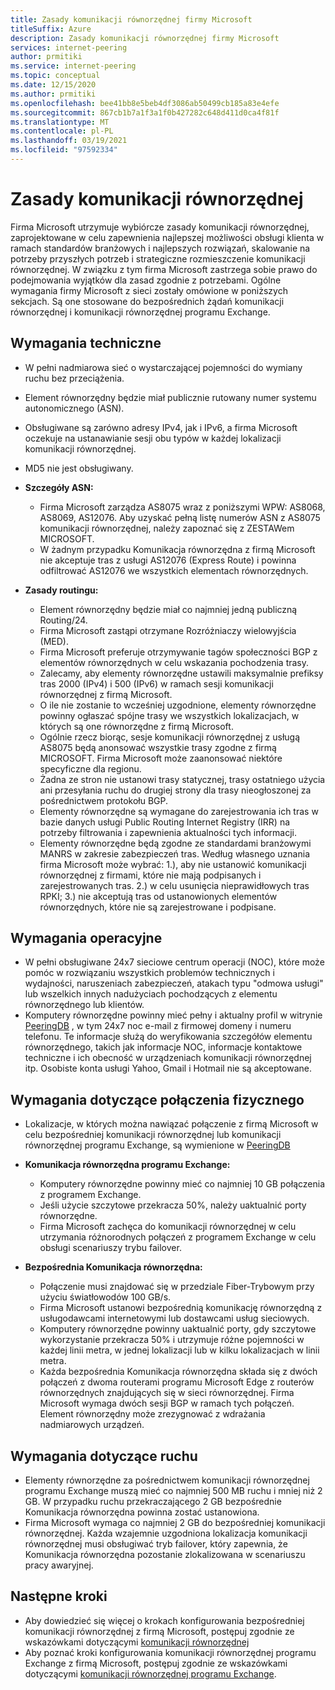 ```yaml
---
title: Zasady komunikacji równorzędnej firmy Microsoft
titleSuffix: Azure
description: Zasady komunikacji równorzędnej firmy Microsoft
services: internet-peering
author: prmitiki
ms.service: internet-peering
ms.topic: conceptual
ms.date: 12/15/2020
ms.author: prmitiki
ms.openlocfilehash: bee41bb8e5beb4df3086ab50499cb185a83e4efe
ms.sourcegitcommit: 867cb1b7a1f3a1f0b427282c648d411d0ca4f81f
ms.translationtype: MT
ms.contentlocale: pl-PL
ms.lasthandoff: 03/19/2021
ms.locfileid: "97592334"
---
```

# <a name="peering-policy"></a>Zasady komunikacji równorzędnej
Firma Microsoft utrzymuje wybiórcze zasady komunikacji równorzędnej, zaprojektowane w celu zapewnienia najlepszej możliwości obsługi klienta w ramach standardów branżowych i najlepszych rozwiązań, skalowanie na potrzeby przyszłych potrzeb i strategiczne rozmieszczenie komunikacji równorzędnej. W związku z tym firma Microsoft zastrzega sobie prawo do podejmowania wyjątków dla zasad zgodnie z potrzebami. Ogólne wymagania firmy Microsoft z sieci zostały omówione w poniższych sekcjach. Są one stosowane do bezpośrednich żądań komunikacji równorzędnej i komunikacji równorzędnej programu Exchange. 

## <a name="technical-requirements"></a>Wymagania techniczne

* W pełni nadmiarowa sieć o wystarczającej pojemności do wymiany ruchu bez przeciążenia.
* Element równorzędny będzie miał publicznie rutowany numer systemu autonomicznego (ASN).
* Obsługiwane są zarówno adresy IPv4, jak i IPv6, a firma Microsoft oczekuje na ustanawianie sesji obu typów w każdej lokalizacji komunikacji równorzędnej.
* MD5 nie jest obsługiwany.
* **Szczegóły ASN:**

    * Firma Microsoft zarządza AS8075 wraz z poniższymi WPW: AS8068, AS8069, AS12076. Aby uzyskać pełną listę numerów ASN z AS8075 komunikacji równorzędnej, należy zapoznać się z ZESTAWem MICROSOFT.
    * W żadnym przypadku Komunikacja równorzędna z firmą Microsoft nie akceptuje tras z usługi AS12076 (Express Route) i powinna odfiltrować AS12076 we wszystkich elementach równorzędnych.

* **Zasady routingu:**
    * Element równorzędny będzie miał co najmniej jedną publiczną Routing/24.
    * Firma Microsoft zastąpi otrzymane Rozróżniaczy wielowyjścia (MED).
    * Firma Microsoft preferuje otrzymywanie tagów społeczności BGP z elementów równorzędnych w celu wskazania pochodzenia trasy.
    * Zalecamy, aby elementy równorzędne ustawili maksymalnie prefiksy tras 2000 (IPv4) i 500 (IPv6) w ramach sesji komunikacji równorzędnej z firmą Microsoft.
    * O ile nie zostanie to wcześniej uzgodnione, elementy równorzędne powinny ogłaszać spójne trasy we wszystkich lokalizacjach, w których są one równorzędne z firmą Microsoft.
    * Ogólnie rzecz biorąc, sesje komunikacji równorzędnej z usługą AS8075 będą anonsować wszystkie trasy zgodne z firmą MICROSOFT. Firma Microsoft może zaanonsować niektóre specyficzne dla regionu.
    * Żadna ze stron nie ustanowi trasy statycznej, trasy ostatniego użycia ani przesyłania ruchu do drugiej strony dla trasy nieogłoszonej za pośrednictwem protokołu BGP.
    * Elementy równorzędne są wymagane do zarejestrowania ich tras w bazie danych usługi Public Routing Internet Registry (IRR) na potrzeby filtrowania i zapewnienia aktualności tych informacji.      
    * Elementy równorzędne będą zgodne ze standardami branżowymi MANRS w zakresie zabezpieczeń tras.  Według własnego uznania firma Microsoft może wybrać: 1.), aby nie ustanowić komunikacji równorzędnej z firmami, które nie mają podpisanych i zarejestrowanych tras. 2.) w celu usunięcia nieprawidłowych tras RPKI; 3.) nie akceptują tras od ustanowionych elementów równorzędnych, które nie są zarejestrowane i podpisane. 

## <a name="operational-requirements"></a>Wymagania operacyjne
* W pełni obsługiwane 24x7 sieciowe centrum operacji (NOC), które może pomóc w rozwiązaniu wszystkich problemów technicznych i wydajności, naruszeniach zabezpieczeń, atakach typu "odmowa usługi" lub wszelkich innych nadużyciach pochodzących z elementu równorzędnego lub klientów.
* Komputery równorzędne powinny mieć pełny i aktualny profil w witrynie [PeeringDB](https://www.peeringdb.com) , w tym 24x7 noc e-mail z firmowej domeny i numeru telefonu. Te informacje służą do weryfikowania szczegółów elementu równorzędnego, takich jak informacje NOC, informacje kontaktowe techniczne i ich obecność w urządzeniach komunikacji równorzędnej itp. Osobiste konta usługi Yahoo, Gmail i Hotmail nie są akceptowane.

## <a name="physical-connection-requirements"></a>Wymagania dotyczące połączenia fizycznego
* Lokalizacje, w których można nawiązać połączenie z firmą Microsoft w celu bezpośredniej komunikacji równorzędnej lub komunikacji równorzędnej programu Exchange, są wymienione w [PeeringDB](https://www.peeringdb.com/net/694)

* **Komunikacja równorzędna programu Exchange:**
    * Komputery równorzędne powinny mieć co najmniej 10 GB połączenia z programem Exchange.
    * Jeśli użycie szczytowe przekracza 50%, należy uaktualnić porty równorzędne.
    * Firma Microsoft zachęca do komunikacji równorzędnej w celu utrzymania różnorodnych połączeń z programem Exchange w celu obsługi scenariuszy trybu failover.

* **Bezpośrednia Komunikacja równorzędna:**
    * Połączenie musi znajdować się w przedziale Fiber-Trybowym przy użyciu światłowodów 100 GB/s.
    * Firma Microsoft ustanowi bezpośrednią komunikację równorzędną z usługodawcami internetowymi lub dostawcami usług sieciowych.
    * Komputery równorzędne powinny uaktualnić porty, gdy szczytowe wykorzystanie przekracza 50% i utrzymuje różne pojemności w każdej linii metra, w jednej lokalizacji lub w kilku lokalizacjach w linii metra.
    * Każda bezpośrednia Komunikacja równorzędna składa się z dwóch połączeń z dwoma routerami programu Microsoft Edge z routerów równorzędnych znajdujących się w sieci równorzędnej. Firma Microsoft wymaga dwóch sesji BGP w ramach tych połączeń. Element równorzędny może zrezygnować z wdrażania nadmiarowych urządzeń.


## <a name="traffic-requirements"></a>Wymagania dotyczące ruchu

* Elementy równorzędne za pośrednictwem komunikacji równorzędnej programu Exchange muszą mieć co najmniej 500 MB ruchu i mniej niż 2 GB. W przypadku ruchu przekraczającego 2 GB bezpośrednie Komunikacja równorzędna powinna zostać ustanowiona.
* Firma Microsoft wymaga co najmniej 2 GB do bezpośredniej komunikacji równorzędnej. Każda wzajemnie uzgodniona lokalizacja komunikacji równorzędnej musi obsługiwać tryb failover, który zapewnia, że Komunikacja równorzędna pozostanie zlokalizowana w scenariuszu pracy awaryjnej. 

## <a name="next-steps"></a>Następne kroki

* Aby dowiedzieć się więcej o krokach konfigurowania bezpośredniej komunikacji równorzędnej z firmą Microsoft, postępuj zgodnie ze wskazówkami dotyczącymi [komunikacji równorzędnej](walkthrough-direct-all.md)
* Aby poznać kroki konfigurowania komunikacji równorzędnej programu Exchange z firmą Microsoft, postępuj zgodnie ze wskazówkami dotyczącymi [komunikacji równorzędnej programu Exchange](walkthrough-exchange-all.md).
